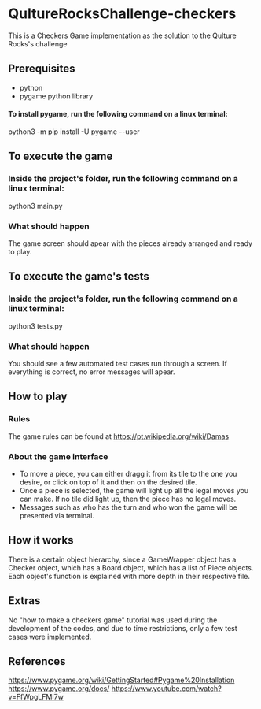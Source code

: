 # QultureRocksChallenge-checkers
This is a Checkers Game implementation as the solution to the Qulture Rocks's challenge

## Prerequisites
- python
- pygame python library

#### To install pygame, run the following command on a linux terminal:
python3 -m pip install -U pygame --user

## To execute the game
### Inside the project's folder, run the following command on a linux terminal:
python3 main.py
### What should happen
The game screen should apear with the pieces already arranged and ready to play.

## To execute the game's tests
### Inside the project's folder, run the following command on a linux terminal:
python3 tests.py
### What should happen
You should see a few automated test cases run through a screen. If everything is correct, no error messages will apear.

## How to play
### Rules
The game rules can be found at https://pt.wikipedia.org/wiki/Damas
### About the game interface
- To move a piece, you can either dragg it from its tile to the one you desire, or click on top of it and then on the desired tile.
- Once a piece is selected, the game will light up all the legal moves you can make. If no tile did light up, then the piece has no legal moves.
- Messages such as who has the turn and who won the game will be presented via terminal.

## How it works
There is a certain object hierarchy, since a GameWrapper object has a Checker object, which has a Board object, which has a list of Piece objects.
Each object's function is explained with more depth in their respective file.

## Extras
No "how to make a checkers game" tutorial was used during the development of the codes, and due to time restrictions, only a few test cases were implemented.

## References
https://www.pygame.org/wiki/GettingStarted#Pygame%20Installation
https://www.pygame.org/docs/
https://www.youtube.com/watch?v=FfWpgLFMI7w
